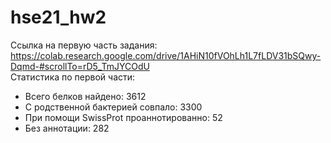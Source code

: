 # hse21_hw2  
Ссылка на первую часть задания: https://colab.research.google.com/drive/1AHiN10fVOhLh1L7fLDV31bSQwy-Dqmd-#scrollTo=rD5_TmJYCOdU  
Статистика по первой части:  
- Всего белков найдено: 3612  
- С родственной бактерией совпало: 3300
- При помощи SwissProt проаннотированно: 52
- Без аннотации: 282

